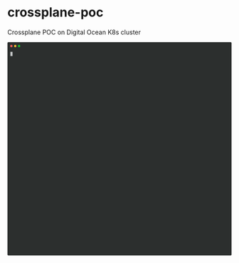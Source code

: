 # crossplane-poc
Crossplane POC on Digital Ocean K8s cluster

<p align="center">
  <a href="https://asciinema.org/a/sWM7ciTZ9zXY3RJH52ky7KUW5">
    <img src="https://raw.githubusercontent.com/elroy-haw/crossplane-poc/main/demo/demo.svg" width="800">
  </a>
</p>
